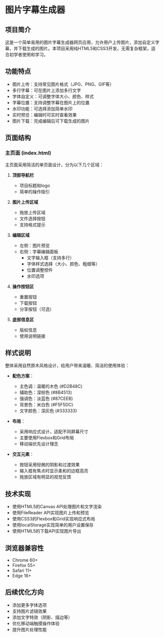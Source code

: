 # 图片字幕生成器

## 项目简介
这是一个简单易用的图片字幕生成器网页应用，允许用户上传图片，添加自定义字幕，并下载生成的图片。本项目采用纯HTML5和CSS3开发，无需复杂框架，适合初学者使用和学习。

## 功能特点
- 图片上传：支持常见图片格式（JPG、PNG、GIF等）
- 多行字幕：可在图片上添加多行文字
- 字体自定义：可调整字体大小、颜色、样式
- 字幕位置：支持调整字幕在图片上的位置
- 水印功能：可选择添加简单水印
- 实时预览：编辑时可实时查看效果
- 图片下载：完成编辑后可下载生成的图片

## 页面结构

### 主页面 (index.html)
主页面采用简洁的单页面设计，分为以下几个区域：

1. **顶部导航栏**
   - 项目标题和logo
   - 简单的操作指引

2. **图片上传区域**
   - 拖放上传区域
   - 文件选择按钮
   - 支持格式提示

3. **编辑区域**
   - 左侧：图片预览
   - 右侧：字幕编辑面板
     - 文字输入框（支持多行）
     - 字体样式选择（大小、颜色、粗细等）
     - 位置调整控件
     - 水印选项

4. **操作按钮区**
   - 重置按钮
   - 下载按钮
   - 分享按钮（可选）

5. **底部信息区**
   - 版权信息
   - 使用说明链接

## 样式说明
整体采用自然原木风格设计，给用户带来温暖、简洁的使用体验：

- **配色方案**：
  - 主色调：温暖的木色 (#D2B48C)
  - 辅助色：深棕色 (#8B4513)
  - 强调色：淡蓝色 (#87CEEB)
  - 背景色：米白色 (#F5F5DC)
  - 文字颜色：深灰色 (#333333)

- **布局**：
  - 采用响应式设计，适配不同屏幕尺寸
  - 主要使用Flexbox和Grid布局
  - 移动端优先设计理念

- **交互元素**：
  - 按钮采用轻微的阴影和过渡效果
  - 输入框有焦点时显示柔和的边框高亮
  - 拖放区域有明显的视觉反馈

## 技术实现
- 使用HTML5的Canvas API处理图片和文字渲染
- 使用FileReader API实现图片上传和预览
- 使用CSS3的Flexbox和Grid实现响应式布局
- 使用localStorage实现简单的用户设置保存
- 使用HTML5的下载API实现图片导出

## 浏览器兼容性
- Chrome 60+
- Firefox 55+
- Safari 11+
- Edge 16+

## 后续优化方向
- 添加更多字体选项
- 支持图片滤镜效果
- 添加文字特效（阴影、描边等）
- 优化移动端触摸操作体验
- 提升图片处理性能